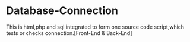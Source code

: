 # Database-Connection
This is html,php and sql integrated to form one source code script,which tests or checks connection.[Front-End &amp; Back-End]
